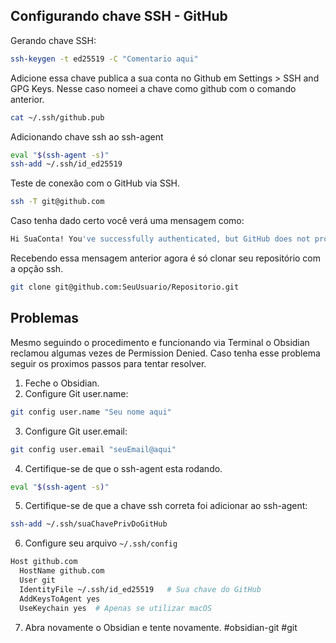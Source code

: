 ## Configurando chave SSH  - GitHub

Gerando chave SSH:
```bash
ssh-keygen -t ed25519 -C "Comentario aqui"
```

Adicione essa chave publica a sua conta no Github em Settings > SSH and GPG Keys. Nesse caso nomeei a chave como github com o comando anterior.
```bash
cat ~/.ssh/github.pub
```


Adicionando chave ssh ao ssh-agent
```bash
eval "$(ssh-agent -s)"
ssh-add ~/.ssh/id_ed25519

```

Teste de conexão com o GitHub via SSH.
```bash
ssh -T git@github.com
```

Caso tenha dado certo você verá uma mensagem como:
```bash
Hi SuaConta! You've successfully authenticated, but GitHub does not provide shell access.
```

Recebendo essa mensagem anterior agora é só clonar seu repositório com a opção ssh.

```bash
git clone git@github.com:SeuUsuario/Repositorio.git
```

## Problemas

Mesmo seguindo o procedimento e funcionando via Terminal o Obsidian reclamou algumas vezes de Permission Denied. Caso tenha esse problema seguir os proximos passos para tentar resolver.

1. Feche o Obsidian.
2. Configure Git user.name:
```bash
git config user.name "Seu nome aqui"
```

3. Configure Git user.email:
```bash
git config user.email "seuEmail@aqui"
```
4. Certifique-se de que o ssh-agent esta rodando.
```bash
eval "$(ssh-agent -s)"
```
5. Certifique-se de que a chave ssh correta foi adicionar ao ssh-agent:
```bash
ssh-add ~/.ssh/suaChavePrivDoGitHub
```
6. Configure seu arquivo `~/.ssh/config`
```bash
Host github.com
  HostName github.com
  User git
  IdentityFile ~/.ssh/id_ed25519   # Sua chave do GitHub
  AddKeysToAgent yes
  UseKeychain yes  # Apenas se utilizar macOS
```
7. Abra novamente o Obsidian e tente novamente.
#obsidian-git #git
